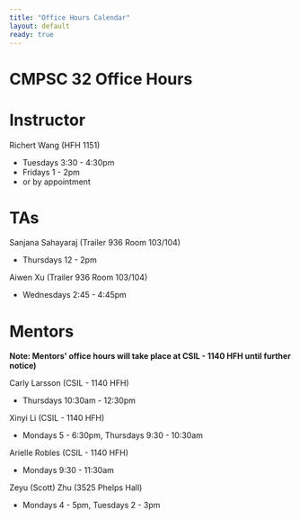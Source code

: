 ```yaml
---
title: "Office Hours Calendar"
layout: default
ready: true
---
```


<h1><strong>CMPSC 32 Office Hours</strong></h1>

# Instructor
Richert Wang (HFH 1151)
* Tuesdays 3:30 - 4:30pm
* Fridays 1 - 2pm
* or by appointment

# TAs
Sanjana Sahayaraj (Trailer 936 Room 103/104)
* Thursdays 12 - 2pm

Aiwen Xu (Trailer 936 Room 103/104)
* Wednesdays 2:45 - 4:45pm

# Mentors

<b> Note: Mentors' office hours will take place at CSIL - 1140 HFH until further notice) </b>

Carly Larsson (CSIL - 1140 HFH)
* Thursdays 10:30am - 12:30pm

Xinyi Li (CSIL - 1140 HFH)
* Mondays 5 - 6:30pm, Thursdays 9:30 - 10:30am

Arielle Robles (CSIL - 1140 HFH)
* Mondays 9:30 - 11:30am

Zeyu (Scott) Zhu (3525 Phelps Hall)
* Mondays 4 - 5pm, Tuesdays 2 - 3pm


